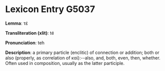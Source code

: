 # Lexicon Entry G5037

**Lemma**: τέ

**Transliteration (xlit)**: té

**Pronunciation**: teh

**Description**:
a primary particle (enclitic) of connection or addition; both or also (properly, as correlation of καί):--also, and, both, even, then, whether. Often used in composition, usually as the latter participle.
